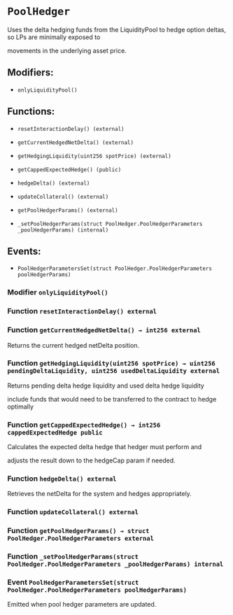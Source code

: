 # `PoolHedger`

Uses the delta hedging funds from the LiquidityPool to hedge option deltas, so LPs are minimally exposed to

movements in the underlying asset price.

## Modifiers:

- `onlyLiquidityPool()`

## Functions:

- `resetInteractionDelay() (external)`

- `getCurrentHedgedNetDelta() (external)`

- `getHedgingLiquidity(uint256 spotPrice) (external)`

- `getCappedExpectedHedge() (public)`

- `hedgeDelta() (external)`

- `updateCollateral() (external)`

- `getPoolHedgerParams() (external)`

- `_setPoolHedgerParams(struct PoolHedger.PoolHedgerParameters _poolHedgerParams) (internal)`

## Events:

- `PoolHedgerParametersSet(struct PoolHedger.PoolHedgerParameters poolHedgerParams)`

### Modifier `onlyLiquidityPool()`

### Function `resetInteractionDelay() external`

### Function `getCurrentHedgedNetDelta() → int256 external`

Returns the current hedged netDelta position.

### Function `getHedgingLiquidity(uint256 spotPrice) → uint256 pendingDeltaLiquidity, uint256 usedDeltaLiquidity external`

Returns pending delta hedge liquidity and used delta hedge liquidity

include funds that would need to be transferred to the contract to hedge optimally

### Function `getCappedExpectedHedge() → int256 cappedExpectedHedge public`

Calculates the expected delta hedge that hedger must perform and

adjusts the result down to the hedgeCap param if needed.

### Function `hedgeDelta() external`

Retrieves the netDelta for the system and hedges appropriately.

### Function `updateCollateral() external`

### Function `getPoolHedgerParams() → struct PoolHedger.PoolHedgerParameters external`

### Function `_setPoolHedgerParams(struct PoolHedger.PoolHedgerParameters _poolHedgerParams) internal`

### Event `PoolHedgerParametersSet(struct PoolHedger.PoolHedgerParameters poolHedgerParams)`

Emitted when pool hedger parameters are updated.
